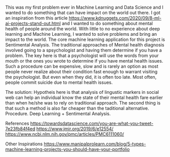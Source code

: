 
This was my first problem ever in Machine Learning and Data Science and I wanted to do something that can have impact on the world out there.
I got an inspiration from this article https://www.kdnuggets.com/2020/09/8-ml-ai-projects-stand-out.html and I wanted to do something about mental health of people around the world.
With little to no experience about deep learning and Machine Learning, I wanted to solve problems and bring an impact to the world.
The core machine learning application for this project is Sentimental Analysis.
The traditional approaches of Mental health diagnosis involved going to a spsychologist and having them determine if you have a problem.
The key here is that a psychologist will use the words from your mouth or the ones you wrote to determine if you have mental health  issues.
Such a procedure can be expensive, slow and is rarely an option as most people never realize about their condition fast enough to warrant visiting the psychologist.
But even when they did, it is often too late. 
Most often, people commit suicide due to mental health issues.

The solution:
  Hypotheis here is that analysis of lingustic markers in social web can help an individual know the state of their mental health fare earlier than when he/she was to rely on traditional approach.
  The second thing is that such a method is also far cheaper than the taditional alternative.
Procedure.
  Deep Learning + Sentimental Analysis.

References
https://towardsdatascience.com/you-are-what-you-tweet-7e23fb84f4ed
https://www.jmir.org/2019/6/e12554/
https://www.ncbi.nlm.nih.gov/pmc/articles/PMC6111060/

Other Inspirations
https://www.manipalprolearn.com/blog/5-types-machine-learning-projects-you-should-have-your-portfolio
